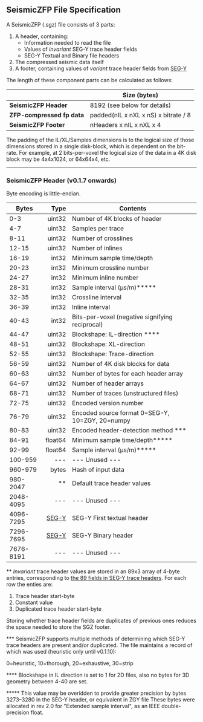 ## SeismicZFP File Specification

A SeismicZFP (.sgz) file consists of 3 parts:
1. A header, containing:
   * Information needed to read the file
   * Values of _invariant_ SEG-Y trace header fields
   * SEG-Y Textual and Binary file headers
2. The compressed seismic data itself
3. A footer, containing values of _variant_ trace header fields from [SEG-Y](https://seg.org/Portals/0/SEG/News%20and%20Resources/Technical%20Standards/seg_y_rev2_0-mar2017.pdf)

The length of these component parts can be calculated as follows:


| | Size (bytes) | 
|-|-|
|**SeismicZFP Header** | 8192 (see below for details)
|**ZFP-compressed fp data** | padded(nIL x nXL x nS) x bitrate / 8
|**SeismicZFP Footer** | nHeaders x nIL x nXL x 4

The padding of the IL/XL/Samples dimensions is to the logical size of those dimensions stored in a single disk-block, which is dependent on the bit-rate. For example, at 2 bits-per-voxel the logical size of the data in a 4K disk block may be 4x4x1024, or 64x64x4, etc.

---

### SeismicZFP Header (v0.1.7 onwards)

Byte encoding is little-endian.

| Bytes  | Type | Contents |
|---|---:|---|
|0-3   |uint32 |Number of 4K blocks of header
|4-7   |uint32 |Samples per trace
|8-11  |uint32 |Number of crosslines
|12-15 |uint32 |Number of inlines
|16-19 | int32 |Minimum sample time/depth
|20-23 | int32 |Minimum crossline number
|24-27 | int32 |Minimum inline number
|28-31 | int32 |Sample interval (μs/m)*****
|32-35 | int32 |Crossline interval
|36-39 | int32 |Inline interval
|40-43 | int32 |Bits-per-voxel (negative signifying reciprocal)
|44-47 |uint32 |Blockshape: IL-direction ****
|48-51 |uint32 |Blockshape: XL-direction
|52-55 |uint32 |Blockshape: Trace-direction
|56-59 |uint32 |Number of 4K disk blocks for data
|60-63 |uint32 |Number of bytes for each header array
|64-67 |uint32 |Number of header arrays
|68-71 |uint32 |Number of traces (unstructured files)
|72-75 |uint32 |Encoded version number
|76-79 |uint32 |Encoded source format 0=SEG-Y, 10=ZGY, 20=numpy
|80-83 |uint32 |Encoded header-detection method ***
|84-91   |float64  | Minimum sample time/depth*****
|92-99   |float64  | Sample interval (μs/m)*****
|100-959 |---      | --- Unused ---
|960-979 |bytes |Hash of input data
|980-2047 |** |Default trace header values
|2048-4095 |---  | --- Unused ---
|4096-7295 |[SEG-Y](https://seg.org/Portals/0/SEG/News%20and%20Resources/Technical%20Standards/seg_y_rev2_0-mar2017.pdf)  | SEG-Y First textual header
|7296-7695 |[SEG-Y](https://seg.org/Portals/0/SEG/News%20and%20Resources/Technical%20Standards/seg_y_rev2_0-mar2017.pdf)  | SEG-Y Binary header
|7676-8191 |---  | --- Unused ---

** *Invariant* trace header values are stored in an 89x3 array of 4-byte entries, corresponding to [the 89 fields in SEG-Y trace headers](https://github.com/equinor/segyio/blob/master/python/segyio/tracefield.py). For each row the enties are:
1. Trace header start-byte
2. Constant value
3. Duplicated trace header start-byte

Storing whether trace header fields are duplicates of previous ones reduces the space needed to store the SGZ footer.

*** SeismicZFP supports multiple methods of determining which SEG-Y trace headers are present and/or duplicated. The file maintains a record of which was used (heuristic only until v0.1.10):

0=heuristic, 10=thorough, 20=exhaustive, 30=strip

**** Blockshape in IL direction is set to 1 for 2D files, also no bytes for 3D geometry between 4-40 are set.

***** This value may be overidden to provide greater precision by bytes 3273–3280 in the SEG-Y header, or equivalent in ZGY file
These bytes were allocated in rev 2.0 for "Extended sample interval", as an IEEE double-precision float.
